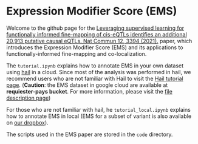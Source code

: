 # Expression Modifier Score (EMS)
Welcome to the github page for the [Leveraging supervised learning for functionally informed fine-mapping of cis-eQTLs identifies an additional 20,913 putative causal eQTLs. Nat Commun 12, 3394 (2021).](https://www.nature.com/articles/s41467-021-23134-8) paper, which introduces the Expression Modifier Score (EMS) and its applications to functionally-informed fine-mapping and co-localization. 

The `tutorial.ipynb` explains how to annotate EMS in your own dataset using [hail](https://hail.is/index.html) in a cloud.
Since most of the analysis was performed in hail, we recommend users who are not familiar with Hail to visit the [Hail tutorial page](https://hail.is/docs/0.2/tutorials-landing.html).
(**Caution**: the EMS dataset in google cloud are available at **requiester-pays bucket**. For more information, please visit the [file description page](https://docs.google.com/document/d/1iCyQJ5kop5W6jhehWTDjbPhfsb0wcsWlQQEwWE82c40/edit))

For those who are not familiar with hail, he `tutorial_local.ipynb` explains how to annotate EMS in local (EMS for a subset of variant is also available on [our dropbox](https://www.dropbox.com/sh/bja8tprq6jmzifp/AADBS3cfrkxDUUsoeKeYkIxea?dl=0)). 

The scripts used in the EMS paper are stored in the `code` directory. 


